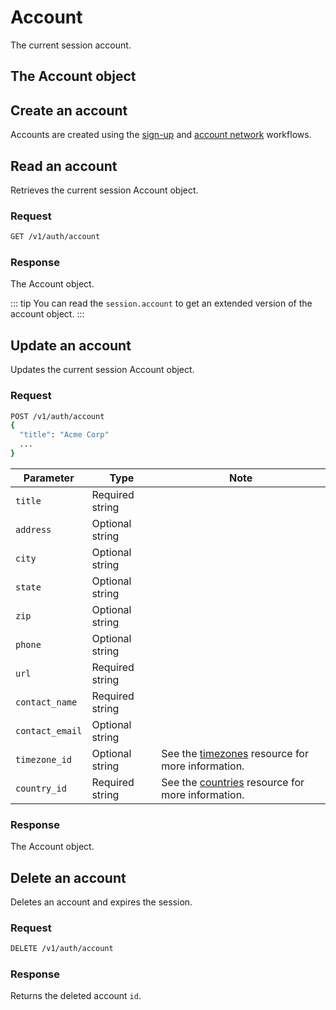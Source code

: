 # Account

The current session account.

## The Account object

<!--@include: ./includes/objects/account.md-->

## Create an account

Accounts are created using the [sign-up](/signup) and [account network](/networks) workflows.

## Read an account

Retrieves the current session Account object.

### Request

```sh
GET /v1/auth/account
```

### Response

The Account object.

::: tip 
You can read the `session.account` to get an extended version of the account object. 
:::

## Update an account

Updates the current session Account object.

### Request

```sh
POST /v1/auth/account
{
  "title": "Acme Corp"
  ...
}
```

| Parameter | Type | Note |
| --- | --- | --- |
| `title` | Required string |  |
| `address` | Optional string |  |
| `city` | Optional string |  |
| `state` | Optional string |  |
| `zip` | Optional string |  |
| `phone` | Optional string |  |
| `url` | Required string |  |
| `contact_name` | Required string |  |
| `contact_email` | Optional string |  |
| `timezone_id` | Optional string | See the [timezones](/timezones) resource for more information. |
| `country_id` | Required string | See the [countries](/countries) resource for more information. |

<!--@include: ./includes/update-note.md-->

### Response

The Account object.

## Delete an account

Deletes an account and expires the session.

### Request

```sh
DELETE /v1/auth/account
```

### Response

Returns the deleted account `id`.
